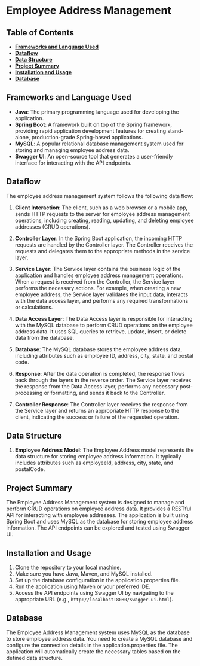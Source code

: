 # Employee Address Management

## Table of Contents

- **[Frameworks and Language Used](#frameworks-and-language-used)**
- **[Dataflow](#dataflow)**
- **[Data Structure](#data-structure)**
- **[Project Summary](#project-summary)**
- **[Installation and Usage](#installation-and-usage)**
- **[Database](#database)**

## Frameworks and Language Used

- **Java**: The primary programming language used for developing the application.
- **Spring Boot**: A framework built on top of the Spring framework, providing rapid application development features for creating stand-alone, production-grade Spring-based applications.
- **MySQL**: A popular relational database management system used for storing and managing employee address data.
- **Swagger UI**: An open-source tool that generates a user-friendly interface for interacting with the API endpoints.

## Dataflow

The employee address management system follows the following data flow:

1. **Client Interaction**: The client, such as a web browser or a mobile app, sends HTTP requests to the server for employee address management operations, including creating, reading, updating, and deleting employee addresses (CRUD operations).

2. **Controller Layer**: In the Spring Boot application, the incoming HTTP requests are handled by the Controller layer. The Controller receives the requests and delegates them to the appropriate methods in the service layer.

3. **Service Layer**: The Service layer contains the business logic of the application and handles employee address management operations. When a request is received from the Controller, the Service layer performs the necessary actions. For example, when creating a new employee address, the Service layer validates the input data, interacts with the data access layer, and performs any required transformations or calculations.

4. **Data Access Layer**: The Data Access layer is responsible for interacting with the MySQL database to perform CRUD operations on the employee address data. It uses SQL queries to retrieve, update, insert, or delete data from the database.

5. **Database**: The MySQL database stores the employee address data, including attributes such as employee ID, address, city, state, and postal code.

6. **Response**: After the data operation is completed, the response flows back through the layers in the reverse order. The Service layer receives the response from the Data Access layer, performs any necessary post-processing or formatting, and sends it back to the Controller.

7. **Controller Response**: The Controller layer receives the response from the Service layer and returns an appropriate HTTP response to the client, indicating the success or failure of the requested operation.

## Data Structure

1. **Employee Address Model**: The Employee Address model represents the data structure for storing employee address information. It typically includes attributes such as employeeId, address, city, state, and postalCode.

## Project Summary

The Employee Address Management system is designed to manage and perform CRUD operations on employee address data. It provides a RESTful API for interacting with employee addresses. The application is built using Spring Boot and uses MySQL as the database for storing employee address information. The API endpoints can be explored and tested using Swagger UI.

## Installation and Usage

1. Clone the repository to your local machine.
2. Make sure you have Java, Maven, and MySQL installed.
3. Set up the database configuration in the application.properties file.
4. Run the application using Maven or your preferred IDE.
5. Access the API endpoints using Swagger UI by navigating to the appropriate URL (e.g., `http://localhost:8080/swagger-ui.html`).

## Database

The Employee Address Management system uses MySQL as the database to store employee address data. You need to create a MySQL database and configure the connection details in the application.properties file. The application will automatically create the necessary tables based on the defined data structure.

